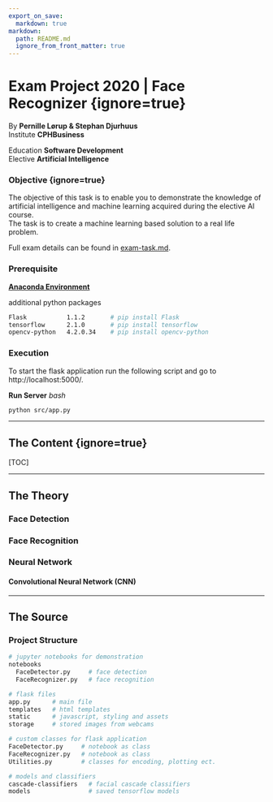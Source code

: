 ```yaml
---
export_on_save:
  markdown: true
markdown:
  path: README.md
  ignore_from_front_matter: true
---
```


# Exam Project 2020 | Face Recognizer {ignore=true}
By **Pernille Lørup & Stephan Djurhuus**  
Institute **CPHBusiness**  

Education **Software Development**  
Elective **Artificial Intelligence**  

### Objective {ignore=true}
The objective of this task is to enable you to demonstrate the knowledge of artificial intelligence and machine learning acquired during the elective AI course.  
The task is to create a machine learning based solution to a real life problem.

Full exam details can be found in [exam-task.md](exam-task.md).

### Prerequisite
**[Anaconda Environment](https://anaconda.org/)**

additional python packages
```bash
Flask           1.1.2       # pip install Flask 
tensorflow      2.1.0       # pip install tensorflow
opencv-python   4.2.0.34    # pip install opencv-python
```

### Execution
To start the flask application run the following script and go to http://localhost:5000/.

**Run Server**
_bash_
```bash
python src/app.py
```

___
## The Content {ignore=true}
[TOC]

___
## The Theory

### Face Detection

### Face Recognition

### Neural Network

#### Convolutional Neural Network (CNN)

___
## The Source

### Project Structure

```bash
# jupyter notebooks for demonstration
notebooks
  FaceDetector.py     # face detection
  FaceRecognizer.py   # face recognition

# flask files
app.py      # main file
templates   # html templates
static      # javascript, styling and assets
storage     # stored images from webcams

# custom classes for flask application
FaceDetector.py     # notebook as class
FaceRecognizer.py   # notebook as class
Utilities.py        # classes for encoding, plotting ect.

# models and classifiers
cascade-classifiers   # facial cascade classifiers
models                # saved tensorflow models
```


